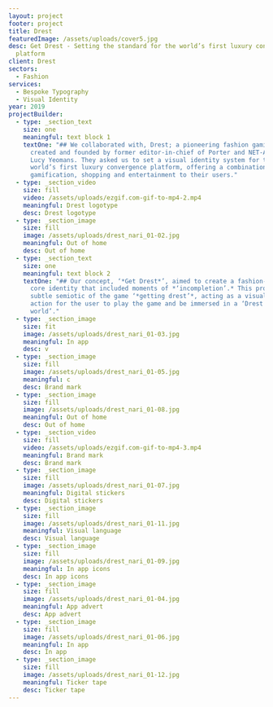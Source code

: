 ```yaml
---
layout: project
footer: project
title: Drest
featuredImage: /assets/uploads/cover5.jpg
desc: Get Drest - Setting the standard for the world’s first luxury convergence
  platform
client: Drest
sectors:
  - Fashion
services:
  - Bespoke Typography
  - Visual Identity
year: 2019
projectBuilder:
  - type: _section_text
    size: one
    meaningful: text block 1
    textOne: "## We collaborated with, Drest; a pioneering fashion gaming brand
      created and founded by former editor-in-chief of Porter and NET-A-PORTER,
      Lucy Yeomans. They asked us to set a visual identity system for the
      world’s first luxury convergence platform, offering a combination of
      gamification, shopping and entertainment to their users."
  - type: _section_video
    size: fill
    video: /assets/uploads/ezgif.com-gif-to-mp4-2.mp4
    meaningful: Drest logotype
    desc: Drest logotype
  - type: _section_image
    size: fill
    image: /assets/uploads/drest_nari_01-02.jpg
    meaningful: Out of home
    desc: Out of home
  - type: _section_text
    size: one
    meaningful: text block 2
    textOne: "## Our concept, ‘*Get Drest*’, aimed to create a fashion-orientated
      core identity that included moments of *‘incompletion’.* This provided the
      subtle semiotic of the game ‘*getting drest’*, acting as a visual call to
      action for the user to play the game and be immersed in a ‘Drest fashion
      world’."
  - type: _section_image
    size: fit
    image: /assets/uploads/drest_nari_01-03.jpg
    meaningful: In app
    desc: v
  - type: _section_image
    size: fill
    image: /assets/uploads/drest_nari_01-05.jpg
    meaningful: c
    desc: Brand mark
  - type: _section_image
    size: fill
    image: /assets/uploads/drest_nari_01-08.jpg
    meaningful: Out of home
    desc: Out of home
  - type: _section_video
    size: fill
    video: /assets/uploads/ezgif.com-gif-to-mp4-3.mp4
    meaningful: Brand mark
    desc: Brand mark
  - type: _section_image
    size: fill
    image: /assets/uploads/drest_nari_01-07.jpg
    meaningful: Digital stickers
    desc: Digital stickers
  - type: _section_image
    size: fill
    image: /assets/uploads/drest_nari_01-11.jpg
    meaningful: Visual language
    desc: Visual language
  - type: _section_image
    size: fill
    image: /assets/uploads/drest_nari_01-09.jpg
    meaningful: In app icons
    desc: In app icons
  - type: _section_image
    size: fill
    image: /assets/uploads/drest_nari_01-04.jpg
    meaningful: App advert
    desc: App advert
  - type: _section_image
    size: fill
    image: /assets/uploads/drest_nari_01-06.jpg
    meaningful: In app
    desc: In app
  - type: _section_image
    size: fill
    image: /assets/uploads/drest_nari_01-12.jpg
    meaningful: Ticker tape
    desc: Ticker tape
---
```

